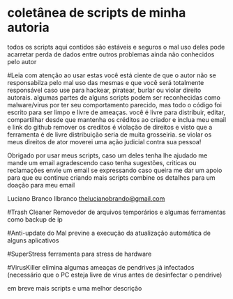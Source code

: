 # coletânea de scripts de minha autoria

todos os scripts aqui contidos são estáveis e seguros
o mal uso deles pode acarretar perda de dados entre outros problemas ainda não conhecidos pelo autor

#Leia com atenção
ao usar estas você está ciente de que o autor não se responsabilza pelo mal uso das mesmas
e que você será totalmente responsável caso use para hackear, piratear, burlar ou violar direito autorais.
algumas partes de alguns scripts podem ser reconhecidas como malware/virus por ter seu comportamento parecido,
mas todo o código foi escrito para ser limpo e livre de ameaças.
você é livre para distribuir, editar, compartilhar desde que mantenha os créditos ao criador e inclua meu email e link do github
remover os creditos é violação de direitos e visto que a ferramenta é de livre distribuição seria de muita grosseiria.
se violar os meus direitos de ator moverei uma ação judicial contra sua pessoa!

Obrigado por usar meus scripts,
caso um deles tenha lhe ajudado me mande um email agradescendo
caso tenha sugestões, criticas ou reclamações envie um email se expressando
caso queira me dar um apoio para que eu continue criando mais scripts combine os detalhes para um doação para meu email

Luciano Branco
llbranco
thelucianobrando@gmail.com

#Trash Cleaner
Removedor de arquivos temporários
e algumas ferramentas como backup de ip

#Anti-update do Mal
previne a execução da atualização automática de alguns aplicativos

#SuperStress
ferramenta para stress de hardware

#VirusKiller
elimina algumas ameaças de pendrives já infectados
(necessário que o PC esteja livre de virus antes de desinfectar o pendrive)

em breve mais scripts e uma melhor descrição
